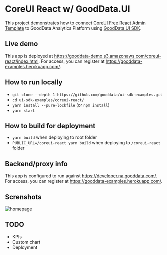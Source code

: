 # CoreUI React w/ GoodData.UI

This project demonstrates how to connect [CoreUI Free React Admin Template](https://coreui.io/react/) to GoodData Analytics Platform using [GoodData.UI SDK](https://sdk.gooddata.com/gooddata-ui/).

## Live demo

This app is deployed at https://gooddata-demo.s3.amazonaws.com/coreui-react/index.html. For access, you can register at https://gooddata-examples.herokuapp.com/.

## How to run locally

* `git clone --depth 1 https://github.com/gooddata/ui-sdk-examples.git`
* `cd ui-sdk-examples/coreui-react/`
* `yarn install --pure-lockfile` (or `npm install`)
* `yarn start`

## How to build for deployment

* `yarn build` when deploying to root folder
* `PUBLIC_URL=/coreui-react yarn build` when deploying to `/coreui-react` folder

## Backend/proxy info

This app is configured to run against https://developer.na.gooddata.com/. For access, you can register at https://gooddata-examples.herokuapp.com/.

## Screnshots

![homepage](https://raw.githubusercontent.com/gooddata/ui-sdk-examples/master/coreui-react/public/screen.png "Homepage")

## TODO

* KPIs
* Custom chart
* Deployment
